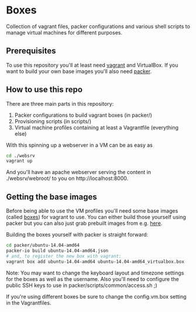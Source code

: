 Boxes
=====

Collection of vagrant files, packer configurations and various shell scripts to manage virtual machines for different purposes.

Prerequisites
-------------
To use this repository you'll at least need [vagrant](https://www.vagrantup.com/) and VirtualBox.
If you want to build your own base images you'll also need [packer](https://packer.io/).

How to use this repo
--------------------
There are three main parts in this repository:

1. Packer configurations to build vagrant boxes (in packer/)
2. Provisioning scripts (in scripts/)
3. Virtual machine profiles containing at least a Vagrantfile (everything else)


With this spinning up a webserver in a VM can be as easy as

```bash
cd ./websrv
vagrant up
```

And you'll have an apache webserver serving the content in ./websrv/webroot/ to you on http://localhost:8000.

Getting the base images
-----------------------
Before being able to use the VM profiles you'll need some base images (called [boxes](https://docs.vagrantup.com/v2/boxes.html)) for vagrant to use. You can either build those yourself using packer but you can also just grab prebuilt images from e.g. [here](https://vagrantcloud.com/hashicorp).

Building the boxes yourself with packer is straight forward:

```bash
cd packer/ubuntu-14.04-amd64
packer-io build ubuntu-14.04-amd64.json
# and, to register the new box with vagrant:
vagrant box add ubuntu-14.04-amd64 ubuntu-14.04-amd64_virtualbox.box
```

Note: You may want to change the keyboard layout and timezone settings for the boxes as well as the username. Also you'll need to configure the public SSH keys to use in packer/scripts/common/access.sh ;)

If you're using different boxes be sure to change the config.vm.box setting in the Vagrantfiles.
